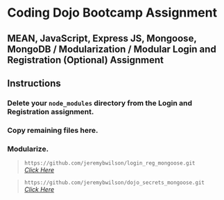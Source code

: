 # Coding Dojo Bootcamp Assignment
## MEAN, JavaScript, Express JS, Mongoose, MongoDB / Modularization / Modular Login and Registration (Optional) Assignment

## Instructions

### Delete your `node_modules` directory from the Login and Registration assignment.

### Copy remaining files here.

### Modularize.

> ``` https://github.com/jeremybwilson/login_reg_mongoose.git ```<br>
> _[Click Here](https://github.com/jeremybwilson/login_reg_mongoose.git)_

> ``` https://github.com/jeremybwilson/dojo_secrets_mongoose.git ```<br>
> _[Click Here](https://github.com/jeremybwilson/dojo_secrets_mongoose.git)_